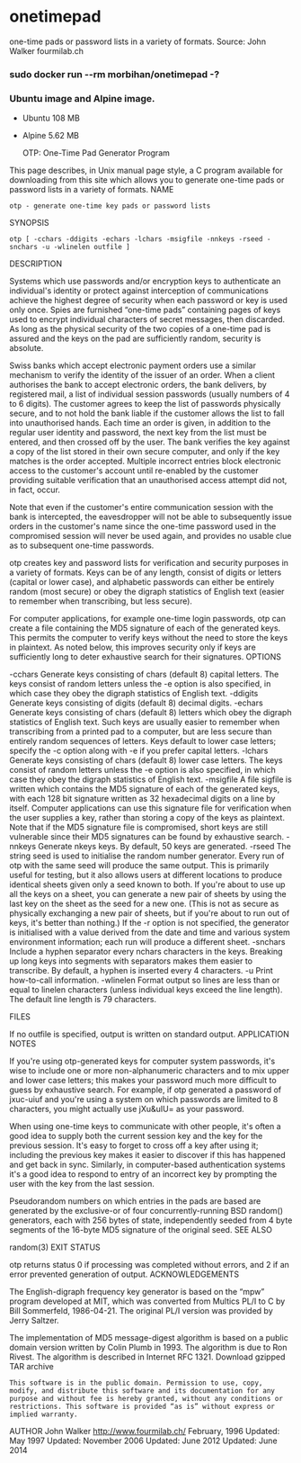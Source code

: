 # onetimepad
one-time pads or password lists in a variety of formats. Source: John Walker fourmilab.ch 

### sudo docker run --rm morbihan/onetimepad -?

### Ubuntu image and Alpine image.

* Ubuntu 108 MB
* Alpine 5.62 MB


  OTP: One-Time Pad Generator Program

This page describes, in Unix manual page style, a C program available for downloading from this site which allows you to generate one-time pads or password lists in a variety of formats.
NAME

    otp - generate one-time key pads or password lists

SYNOPSIS

    otp [ -cchars -ddigits -echars -lchars -msigfile -nnkeys -rseed -snchars -u -wlinelen outfile ]

DESCRIPTION

Systems which use passwords and/or encryption keys to authenticate an individual's identity or protect against interception of communications achieve the highest degree of security when each password or key is used only once. Spies are furnished “one-time pads” containing pages of keys used to encrypt individual characters of secret messages, then discarded. As long as the physical security of the two copies of a one-time pad is assured and the keys on the pad are sufficiently random, security is absolute.

Swiss banks which accept electronic payment orders use a similar mechanism to verify the identity of the issuer of an order. When a client authorises the bank to accept electronic orders, the bank delivers, by registered mail, a list of individual session passwords (usually numbers of 4 to 6 digits). The customer agrees to keep the list of passwords physically secure, and to not hold the bank liable if the customer allows the list to fall into unauthorised hands. Each time an order is given, in addition to the regular user identity and password, the next key from the list must be entered, and then crossed off by the user. The bank verifies the key against a copy of the list stored in their own secure computer, and only if the key matches is the order accepted. Multiple incorrect entries block electronic access to the customer's account until re-enabled by the customer providing suitable verification that an unauthorised access attempt did not, in fact, occur.

Note that even if the customer's entire communication session with the bank is intercepted, the eavesdropper will not be able to subsequently issue orders in the customer's name since the one-time password used in the compromised session will never be used again, and provides no usable clue as to subsequent one-time passwords.

otp creates key and password lists for verification and security purposes in a variety of formats. Keys can be of any length, consist of digits or letters (capital or lower case), and alphabetic passwords can either be entirely random (most secure) or obey the digraph statistics of English text (easier to remember when transcribing, but less secure).

For computer applications, for example one-time login passwords, otp can create a file containing the MD5 signature of each of the generated keys. This permits the computer to verify keys without the need to store the keys in plaintext. As noted below, this improves security only if keys are sufficiently long to deter exhaustive search for their signatures.
OPTIONS

-cchars
    Generate keys consisting of chars (default 8) capital letters. The keys consist of random letters unless the -e option is also specified, in which case they obey the digraph statistics of English text.
-ddigits
    Generate keys consisting of digits (default 8) decimal digits.
-echars
    Generate keys consisting of chars (default 8) letters which obey the digraph statistics of English text. Such keys are usually easier to remember when transcribing from a printed pad to a computer, but are less secure than entirely random sequences of letters. Keys default to lower case letters; specify the -c option along with -e if you prefer capital letters.
-lchars
    Generate keys consisting of chars (default 8) lower case letters. The keys consist of random letters unless the -e option is also specified, in which case they obey the digraph statistics of English text.
-msigfile
    A file sigfile is written which contains the MD5 signature of each of the generated keys, with each 128 bit signature written as 32 hexadecimal digits on a line by itself. Computer applications can use this signature file for verification when the user supplies a key, rather than storing a copy of the keys as plaintext. Note that if the MD5 signature file is compromised, short keys are still vulnerable since their MD5 signatures can be found by exhaustive search.
-nnkeys
    Generate nkeys keys. By default, 50 keys are generated.
-rseed
    The string seed is used to initialise the random number generator. Every run of otp with the same seed will produce the same output. This is primarily useful for testing, but it also allows users at different locations to produce identical sheets given only a seed known to both. If you're about to use up all the keys on a sheet, you can generate a new pair of sheets by using the last key on the sheet as the seed for a new one. (This is not as secure as physically exchanging a new pair of sheets, but if you're about to run out of keys, it's better than nothing.) If the -r option is not specified, the generator is initialised with a value derived from the date and time and various system environment information; each run will produce a different sheet.
-snchars
    Include a hyphen separator every nchars characters in the keys. Breaking up long keys into segments with separators makes them easier to transcribe. By default, a hyphen is inserted every 4 characters.
-u
    Print how-to-call information.
-wlinelen
    Format output so lines are less than or equal to linelen characters (unless individual keys exceed the line length). The default line length is 79 characters.

FILES

If no outfile is specified, output is written on standard output.
APPLICATION NOTES

If you're using otp-generated keys for computer system passwords, it's wise to include one or more non-alphanumeric characters and to mix upper and lower case letters; this makes your password much more difficult to guess by exhaustive search. For example, if otp generated a password of jxuc-uiuf and you're using a system on which passwords are limited to 8 characters, you might actually use jXu&uIU= as your password.

When using one-time keys to communicate with other people, it's often a good idea to supply both the current session key and the key for the previous session. It's easy to forget to cross off a key after using it; including the previous key makes it easier to discover if this has happened and get back in sync. Similarly, in computer-based authentication systems it's a good idea to respond to entry of an incorrect key by prompting the user with the key from the last session.

Pseudorandom numbers on which entries in the pads are based are generated by the exclusive-or of four concurrently-running BSD random() generators, each with 256 bytes of state, independently seeded from 4 byte segments of the 16-byte MD5 signature of the original seed.
SEE ALSO

random(3)
EXIT STATUS

otp returns status 0 if processing was completed without errors, and 2 if an error prevented generation of output.
ACKNOWLEDGEMENTS

The English-digraph frequency key generator is based on the “mpw” program developed at MIT, which was converted from Multics PL/I to C by Bill Sommerfeld, 1986-04-21. The original PL/I version was provided by Jerry Saltzer.

The implementation of MD5 message-digest algorithm is based on a public domain version written by Colin Plumb in 1993. The algorithm is due to Ron Rivest. The algorithm is described in Internet RFC 1321.
  Download gzipped TAR archive

    This software is in the public domain. Permission to use, copy, modify, and distribute this software and its documentation for any purpose and without fee is hereby granted, without any conditions or restrictions. This software is provided “as is” without express or implied warranty.

AUTHOR
John Walker
http://www.fourmilab.ch/
February, 1996
Updated: May 1997
Updated: November 2006
Updated: June 2012
Updated: June 2014
